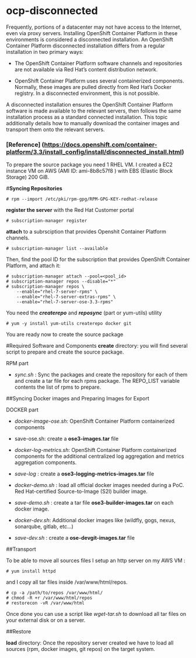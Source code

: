 # ocp-disconnected
Frequently, portions of a datacenter may not have access to the Internet, even via proxy servers. Installing OpenShift Container Platform in these environments is considered a disconnected installation.
An OpenShift Container Platform disconnected installation differs from a regular installation in two primary ways:

* The OpenShift Container Platform software channels and repositories are not available via Red Hat’s content distribution network.

* OpenShift Container Platform uses several containerized components. Normally, these images are pulled directly from Red Hat’s Docker registry. In a disconnected environment, this is not possible.

A disconnected installation ensures the OpenShift Container Platform software is made available to the relevant servers, then follows the same installation process as a standard connected installation. This topic additionally details how to manually download the container images and transport them onto the relevant servers.

### [Reference] (https://docs.openshift.com/container-platform/3.3/install_config/install/disconnected_install.html)

To prepare the source package you need 1 RHEL VM. I created a EC2 instance VM on AWS (AMI ID: ami-8b8c57f8 ) with EBS (Elastic Block Storage) 200 GiB.

#**Syncing Repositories** 
```
# rpm --import /etc/pki/rpm-gpg/RPM-GPG-KEY-redhat-release

```

**register the server** with the Red Hat Customer portal

```
# subscription-manager register

```
**attach** to a subrsciption that provides Openshit Container Platform channels.

```
# subscription-manager list --available

```

Then, find the pool ID for the subscription that provides OpenShift Container Platform, and attach it:


```
# subscription-manager attach --pool=<pool_id>
# subscription-manager repos --disable="*"
# subscription-manager repos \
    --enable="rhel-7-server-rpms" \
    --enable="rhel-7-server-extras-rpms" \
    --enable="rhel-7-server-ose-3.3-rpms"
```

You need the ***createrepo*** and ***reposync*** (part or yum-utils) utility

```
# yum -y install yum-utils createrepo docker git

```

You are ready now to create the source package

#Required Software and Components
**create** directory: you will find several script to prepare and create the source package. 

RPM part
 
* *sync.sh* : Sync the packages and create the repository for each of them and create a tar file for each rpms package.  The REPO_LIST variable contents the list of rpms to prepare.

##Syncing Docker images and Preparing Images for Export 

DOCKER part



* *docker-image-ose.sh*:  OpenShift Container Platform containerized components 
* save-ose.sh: create a **ose3-images.tar** file

* *docker-log-metrics.sh*: OpenShift Container Platform containerized components for the additional centralized log aggregation and metrics aggregation components.
* *save-log* : create a **ose3-logging-metrics-images.tar** file

* *docker-demo.sh* : load all official docker images needed during a PoC.  Red Hat-certified Source-to-Image (S2I) builder image.
* *save-demo.sh* : create a tar file **ose3-builder-images.tar** on each docker image.

* *docker-dev.sh*: Additional docker images like (wildfly, gogs, nexus, sonarqube, gitlab, etc...)
* *save-dev.sh* : create a **ose-devgit-images.tar** file



##Transport

To be able to move all sources files I setup an http server on my AWS VM :

```
# yum install httpd
```

and I copy all tar files inside /var/www/html/repos.
```
# cp -a /path/to/repos /var/www/html/
# chmod -R +r /var/www/html/repos
# restorecon -vR /var/www/html
```

Once done you can use a script like *wget-tar.sh* to download all tar files on your external disk or on a server.

##Restore


**load** directory:
Once the repository server created we have to load all sources (rpm, docker images, git repos) on the target system.

